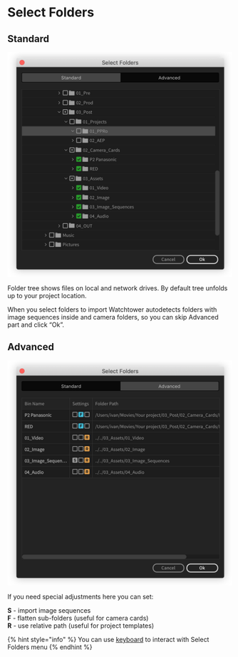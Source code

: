 # Select Folders

## Standard

![](../../../.gitbook/assets/select_folders_info.png)

Folder tree shows files on local and network drives. By default tree unfolds up to your project location.

When you select folders to import Watchtower autodetects folders with image sequences inside and camera folders, so you can skip Advanced part and click “Ok”.

## Advanced

![](../../../.gitbook/assets/select_folders_info_adv.png)

If you need special adjustments here you can set:

**S** - import image sequences  
**F** - flatten sub-folders \(useful for camera cards\)  
**R** - use relative path \(useful for project templates\)

{% hint style="info" %}
You can use [keyboard](keyboard-shortcuts.md) to interact with Select Folders menu
{% endhint %}

